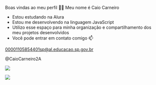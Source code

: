 Boas vindas ao meu perfil 💙💙
Meu nome é Caio Carneiro

- Estou estudando na Alura
- Estou me desenvolvendo na linguagem JavaScript
- Utilizo esse espaço para minha organização e compartilhamento dos meu projetos desenvolvidos
- Você pode entrar em contato comigo 📫

00001105854401sp@al.educacao.sp.gov.br

@CaioCarneiro2A

![](https://www.google.com/url?sa=i&url=https%3A%2F%2Fcrazycatgang.com.br%2F%3Fp%3D821&psig=AOvVaw0_WC8MfmZzGcWaJjevywnc&ust=1718495337441000&source=images&cd=vfe&opi=89978449&ved=0CBAQjRxqFwoTCIjm6KKk3IYDFQAAAAAdAAAAABAD)

![]([https://media1.giphy.com/media/jbcjNsyVeWrK/source.gif)

